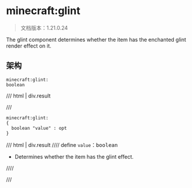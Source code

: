 # minecraft:glint

> 文档版本：1.21.0.24

The glint component determines whether the item has the enchanted glint render effect on it.

## 架构

```mcschema
minecraft:glint:
boolean

```

/// html | div.result

///


```mcschema
minecraft:glint:
{
  boolean "value" : opt
}

```

/// html | div.result
//// define
`value`：<samp>boolean</samp>

- Determines whether the item has the glint effect.


////


///


